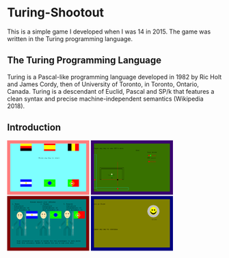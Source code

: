 # Turing-Shootout
This is a simple game I developed when I was 14 in 2015. The game was written in the Turing programming language. 
## The Turing Programming Language
Turing is a Pascal-like programming language developed in 1982 by Ric Holt and James Cordy, then of University of Toronto, in Toronto, Ontario, Canada. Turing is a descendant of Euclid, Pascal and SP/k that features a clean syntax and precise machine-independent semantics (Wikipedia 2018).
## Introduction
<img src="https://github.com/WilliamAmbrozic/Turing-Shootout/blob/master/Screenshots/PREV_2.png" width="192">
<img src="https://github.com/WilliamAmbrozic/Turing-Shootout/blob/master/Screenshots/PREV_1.png" width="192">
<img src="https://github.com/WilliamAmbrozic/Turing-Shootout/blob/master/Screenshots/PREV_3.png" width="192">
<img src="https://github.com/WilliamAmbrozic/Turing-Shootout/blob/master/Screenshots/PREV_4.png" width="192">
